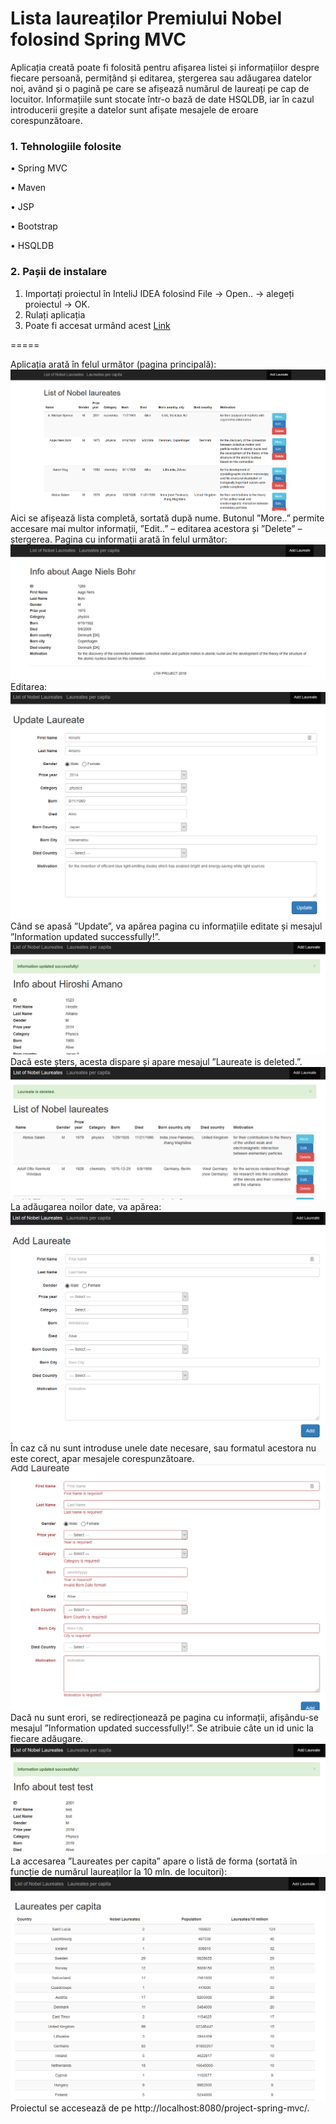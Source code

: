 Lista laureaților Premiului Nobel folosind Spring MVC
===============================
Aplicația creată poate fi folosită pentru afișarea listei și informațiilor despre fiecare persoană, permițând și editarea, ștergerea sau adăugarea datelor noi, având și o pagină pe care se afișează numărul de laureați pe cap de locuitor.
Informațiile sunt stocate într-o bază de date HSQLDB, iar în cazul introducerii greșite a datelor sunt afișate mesajele de eroare corespunzătoare.

### 1. Tehnologiile folosite

•	Spring MVC

•	Maven

•	JSP

•	Bootstrap

•	HSQLDB

### 2. Pașii de instalare

1. Importați proiectul în InteliJ IDEA folosind File -> Open.. -> alegeți proiectul -> OK.
2. Rulați aplicația
3. Poate fi accesat urmând acest [Link](http://localhost:8080/project-spring-mvc/laureates)

=====

Aplicația arată în felul următor (pagina principală):
![1](/src/main/webapp/resources/img/1.png)
Aici se afișează lista completă, sortată după nume. Butonul ”More..” permite accesare mai multor informații, ”Edit..” – editarea acestora și ”Delete” – ștergerea. Pagina cu informații arată în felul următor:
![2](/src/main/webapp/resources/img/2.png)
Editarea:
![edit](/src/main/webapp/resources/img/edit.png)
Când se apasă ”Update”, va apărea pagina cu informațiile editate și mesajul ”Information updated successfully!”. 
![updated](/src/main/webapp/resources/img/updated.png)
Dacă este șters, acesta dispare și apare mesajul ”Laureate is deleted.”.
![deleted](/src/main/webapp/resources/img/deleted.png)
La adăugarea noilor date, va apărea:
![3](/src/main/webapp/resources/img/3.png)
În caz că nu sunt introduse unele date necesare, sau formatul acestora nu este corect, apar mesajele corespunzătoare.
![errors](/src/main/webapp/resources/img/errors.png)
Dacă nu sunt erori, se redirecționează pe pagina cu informații, afișându-se mesajul ”Information updated successfully!”. Se atribuie câte un id unic la fiecare adăugare.
![4](/src/main/webapp/resources/img/4.png)
La accesarea ”Laureates per capita” apare o listă de forma (sortată în funcție de numărul laureaților la 10 mln. de locuitori):
![capita](/src/main/webapp/resources/img/capita.png)
Proiectul se accesează de pe http://localhost:8080/project-spring-mvc/.

